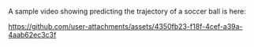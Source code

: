 A sample video showing predicting the trajectory of a soccer ball is here:


https://github.com/user-attachments/assets/4350fb23-f18f-4cef-a39a-4aab62ec3c3f

